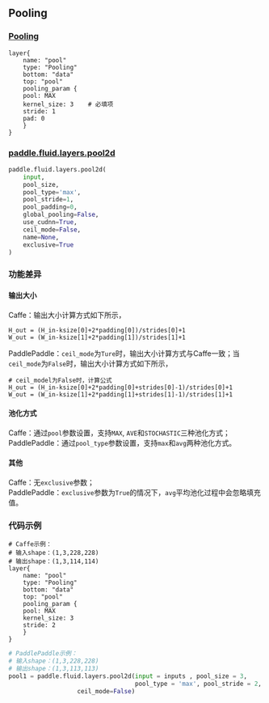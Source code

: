 ## Pooling

### [Pooling](http://caffe.berkeleyvision.org/tutorial/layers/pooling.html)
```
layer{
    name: "pool"
    type: "Pooling"
    bottom: "data"
    top: "pool"
    pooling_param {
	pool: MAX
	kernel_size: 3    # 必填项
	stride: 1
	pad: 0
    }
}
```
### [paddle.fluid.layers.pool2d](http://paddlepaddle.org/documentation/docs/zh/1.3/api_cn/layers_cn.html#permalink-115-pool2d)
```python
paddle.fluid.layers.pool2d(
    input,
    pool_size,
    pool_type='max',
    pool_stride=1,
    pool_padding=0,
    global_pooling=False,
    use_cudnn=True,
    ceil_mode=False,
    name=None,
    exclusive=True
)
```  
  
### 功能差异
#### 输出大小 
Caffe：输出大小计算方式如下所示，
```
H_out = (H_in-ksize[0]+2*padding[0])/strides[0]+1
W_out = (W_in-ksize[1]+2*padding[1])/strides[1]+1
```

PaddlePaddle：`ceil_mode`为`Ture`时，输出大小计算方式与Caffe一致；当`ceil_mode`为`False`时，输出大小计算方式如下所示，
```
# ceil_model为False时，计算公式
H_out = (H_in-ksize[0]+2*padding[0]+strides[0]-1)/strides[0]+1
W_out = (W_in-ksize[1]+2*padding[1]+strides[1]-1)/strides[1]+1
```

#### 池化方式
Caffe：通过`pool`参数设置，支持`MAX`, `AVE`和`STOCHASTIC`三种池化方式；  
PaddlePaddle：通过`pool_type`参数设置，支持`max`和`avg`两种池化方式。

#### 其他 
Caffe：无`exclusive`参数；  
PaddlePaddle：`exclusive`参数为`True`的情况下，`avg`平均池化过程中会忽略填充值。


### 代码示例

```  
# Caffe示例：  
# 输入shape：(1,3,228,228)  
# 输出shape：(1,3,114,114)
layer{
    name: "pool"
    type: "Pooling"
    bottom: "data"
    top: "pool"
    pooling_param {
	pool: MAX
	kernel_size: 3	
	stride: 2
    }
}
```  
``` python
# PaddlePaddle示例：  
# 输入shape：(1,3,228,228)  
# 输出shape：(1,3,113,113)
pool1 = paddle.fluid.layers.pool2d(input = inputs , pool_size = 3, 
                                   pool_type = 'max', pool_stride = 2, 
				   ceil_mode=False)
```  






